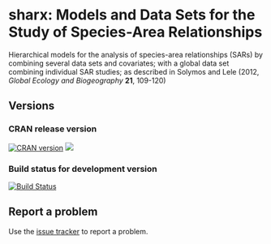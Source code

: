 # sharx: Models and Data Sets for the Study of Species-Area Relationships

Hierarchical models for the analysis of species-area 
relationships (SARs) by combining several data sets and covariates; 
with a global data set combining individual SAR studies; 
as described in Solymos and Lele 
(2012, _Global Ecology and Biogeography_ **21**, 109-120)

## Versions

### CRAN release version

[![CRAN version](http://www.r-pkg.org/badges/version/sharx)](http://cran.rstudio.com/web/packages/sharx/index.html) [![](http://cranlogs.r-pkg.org/badges/grand-total/sharx)](http://cran.rstudio.com/web/packages/sharx/index.html)

### Build status for development version

[![Build Status](https://travis-ci.org/psolymos/sharx.svg?branch=master)](https://travis-ci.org/psolymos/sharx)

## Report a problem

Use the [issue tracker](https://github.com/psolymos/sharx/issues)
to report a problem.
